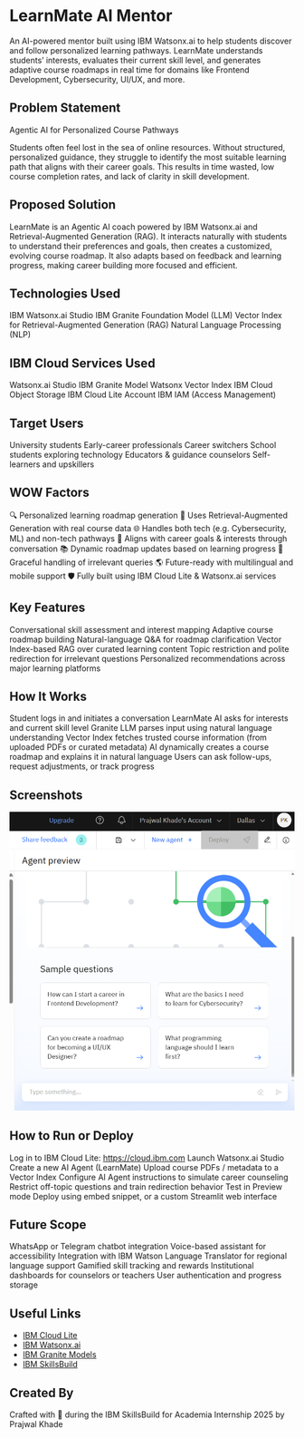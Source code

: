 # LearnMate AI Mentor
An AI-powered mentor built using IBM Watsonx.ai to help students discover and follow personalized learning pathways. LearnMate understands students’ interests, evaluates their current skill level, and generates adaptive course roadmaps in real time for domains like Frontend Development, Cybersecurity, UI/UX, and more.

## Problem Statement
 Agentic AI for Personalized Course Pathways

Students often feel lost in the sea of online resources. Without structured, personalized guidance, they struggle to identify the most suitable learning path that aligns with their career goals. This results in time wasted, low course completion rates, and lack of clarity in skill development.

## Proposed Solution
LearnMate is an Agentic AI coach powered by IBM Watsonx.ai and Retrieval-Augmented Generation (RAG). It interacts naturally with students to understand their preferences and goals, then creates a customized, evolving course roadmap. It also adapts based on feedback and learning progress, making career building more focused and efficient.

## Technologies Used
IBM Watsonx.ai Studio
IBM Granite Foundation Model (LLM)
Vector Index for Retrieval-Augmented Generation (RAG)
Natural Language Processing (NLP)

## IBM Cloud Services Used
Watsonx.ai Studio
IBM Granite Model
Watsonx Vector Index
IBM Cloud Object Storage
IBM Cloud Lite Account
IBM IAM (Access Management)

## Target Users
University students
Early-career professionals
Career switchers
School students exploring technology
Educators & guidance counselors
Self-learners and upskillers

## WOW Factors
🔍 Personalized learning roadmap generation
🧠 Uses Retrieval-Augmented Generation with real course data
🌐 Handles both tech (e.g. Cybersecurity, ML) and non-tech pathways
🎯 Aligns with career goals & interests through conversation
📚 Dynamic roadmap updates based on learning progress
💬 Graceful handling of irrelevant queries
🌎 Future-ready with multilingual and mobile support
🛡️ Fully built using IBM Cloud Lite & Watsonx.ai services

## Key Features
Conversational skill assessment and interest mapping
Adaptive course roadmap building
Natural-language Q&A for roadmap clarification
Vector Index-based RAG over curated learning content
Topic restriction and polite redirection for irrelevant questions
Personalized recommendations across major learning platforms

## How It Works
Student logs in and initiates a conversation
LearnMate AI asks for interests and current skill level
Granite LLM parses input using natural language understanding
Vector Index fetches trusted course information (from uploaded PDFs or curated metadata)
AI dynamically creates a course roadmap and explains it in natural language
Users can ask follow-ups, request adjustments, or track progress

## Screenshots
![image alt](https://github.com/Prajwal1905/LearnMate_AI_Mentor/blob/a7d435fa93c86e2e014c808acdb970944192dd32/Screenshot%202025-08-01%20132023.png)



## How to Run or Deploy
Log in to IBM Cloud Lite: https://cloud.ibm.com
Launch Watsonx.ai Studio
Create a new AI Agent (LearnMate)
Upload course PDFs / metadata to a Vector Index
Configure AI Agent instructions to simulate career counseling
Restrict off-topic questions and train redirection behavior
Test in Preview mode
Deploy using embed snippet, or a custom Streamlit web interface

## Future Scope
WhatsApp or Telegram chatbot integration
Voice-based assistant for accessibility
Integration with IBM Watson Language Translator for regional language support
Gamified skill tracking and rewards
Institutional dashboards for counselors or teachers
User authentication and progress storage

## Useful Links
- [IBM Cloud Lite](https://www.ibm.com/cloud/free)
- [IBM Watsonx.ai](https://www.ibm.com/products/watsonx-ai)
- [IBM Granite Models](https://www.ibm.com/blog/announcement/ibm-granite-models/)
- [IBM SkillsBuild](https://skillsbuild.org/)


## Created By
Crafted with 💙 during the IBM SkillsBuild for Academia Internship 2025
by Prajwal Khade


